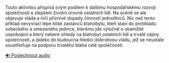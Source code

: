 
Touto aktivitou přispívá svým podílem k dalšímu hospodářskému rozvoji společnosti a zlepšení životní úrovně ostatních lidí. Na scéně se ale objevuje vláda a ničí příznivé dopady činnosti jednotlivců. Nic než tento příklad nevyvrací lépe klišé zastánců blahobytu, kteří staví do protikladu sobeckého a omezeného jedince, kterému jde výlučně o okamžité uspokojení a který nebere ohledy na blahobyt ostatních lidí a trvalé zájmy společnosti, a daleko do budoucna hledící dobrotivou vládu, jež se neustále soustřeďuje na podporu trvalého blaha celé společnosti.

[🔊 Poslechnout audio](/data/7-paragraphs/audio/chapter_165/para_001-Touto-aktivitou-pispv-svm-podlem-k-dalmu-ho.mp3)
